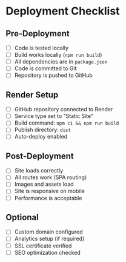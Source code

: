 # Deployment Checklist

## Pre-Deployment
- [ ] Code is tested locally
- [ ] Build works locally (`npm run build`)
- [ ] All dependencies are in `package.json`
- [ ] Code is committed to Git
- [ ] Repository is pushed to GitHub

## Render Setup
- [ ] GitHub repository connected to Render
- [ ] Service type set to "Static Site"
- [ ] Build command: `npm ci && npm run build`
- [ ] Publish directory: `dist`
- [ ] Auto-deploy enabled

## Post-Deployment
- [ ] Site loads correctly
- [ ] All routes work (SPA routing)
- [ ] Images and assets load
- [ ] Site is responsive on mobile
- [ ] Performance is acceptable

## Optional
- [ ] Custom domain configured
- [ ] Analytics setup (if required)
- [ ] SSL certificate verified
- [ ] SEO optimization checked
